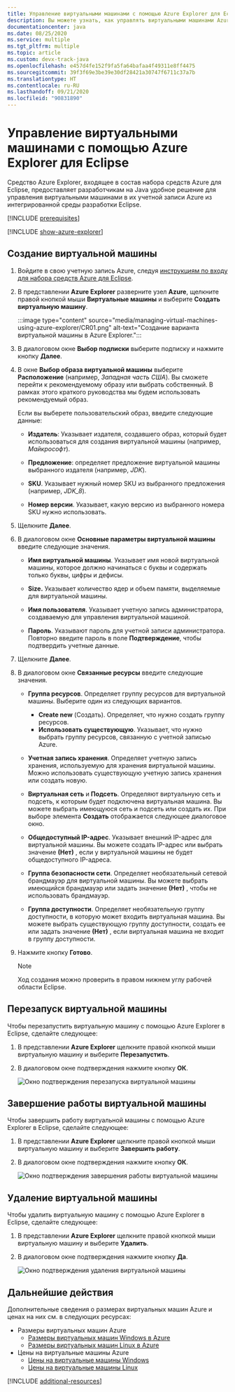 ```yaml
---
title: Управление виртуальными машинами с помощью Azure Explorer для Eclipse
description: Вы можете узнать, как управлять виртуальными машинами Azure с помощью Azure Explorer для Eclipse.
documentationcenter: java
ms.date: 08/25/2020
ms.service: multiple
ms.tgt_pltfrm: multiple
ms.topic: article
ms.custom: devx-track-java
ms.openlocfilehash: e457d4fe152f9fa5fa64bafaa4f49311e8ff4475
ms.sourcegitcommit: 39f3f69e3be39e30df28421a30747f6711c37a7b
ms.translationtype: HT
ms.contentlocale: ru-RU
ms.lasthandoff: 09/21/2020
ms.locfileid: "90831890"
---
```

# <a name="manage-virtual-machines-by-using-the-azure-explorer-for-eclipse"></a>Управление виртуальными машинами с помощью Azure Explorer для Eclipse

Средство Azure Explorer, входящее в состав набора средств Azure для Eclipse, предоставляет разработчикам на Java удобное решение для управления виртуальными машинами в их учетной записи Azure из интегрированной среды разработки Eclipse.

[!INCLUDE [prerequisites](includes/prerequisites.md)]

[!INCLUDE [show-azure-explorer](includes/show-azure-explorer.md)]

## <a name="create-a-virtual-machine"></a>Создание виртуальной машины

1. Войдите в свою учетную запись Azure, следуя [инструкциям по входу для набора средств Azure для Eclipse](./sign-in-instructions.md).

1. В представлении **Azure Explorer** разверните узел **Azure**, щелкните правой кнопкой мыши **Виртуальные машины** и выберите **Создать виртуальную машину**.

   :::image type="content" source="media/managing-virtual-machines-using-azure-explorer/CR01.png" alt-text="Создание варианта виртуальной машины в Azure Explorer.":::

1. В диалоговом окне **Выбор подписки** выберите подписку и нажмите кнопку **Далее**.

1. В окне **Выбор образа виртуальной машины** выберите **Расположение** (например, *Западная часть США*). Вы сможете перейти к рекомендуемому образу или выбрать собственный. В рамках этого краткого руководства мы будем использовать рекомендуемый образ. 

   Если вы выберете пользовательский образ, введите следующие данные:
   * **Издатель**: Указывает издателя, создавшего образ, который будет использоваться для создания виртуальной машины (например, *Майкрософт*).

   * **Предложение**: определяет предложение виртуальной машины выбранного издателя (например, *JDK*).

   * **SKU**. Указывает нужный номер SKU из выбранного предложения (например, *JDK_8*).

   * **Номер версии**. Указывает, какую версию из выбранного номера SKU нужно использовать.

1. Щелкните **Далее**.

1. В диалоговом окне **Основные параметры виртуальной машины** введите следующие значения.

   * **Имя виртуальной машины**. Указывает имя новой виртуальной машины, которое должно начинаться с буквы и содержать только буквы, цифры и дефисы.

   * **Size.** Указывает количество ядер и объем памяти, выделяемые для виртуальной машины.

   * **Имя пользователя**. Указывает учетную запись администратора, создаваемую для управления виртуальной машиной.

   * **Пароль**. Указывают пароль для учетной записи администратора. Повторно введите пароль в поле **Подтверждение**, чтобы подтвердить учетные данные.

1. Щелкните **Далее**.

1. В диалоговом окне **Связанные ресурсы** введите следующие значения.
   * **Группа ресурсов**. Определяет группу ресурсов для виртуальной машины. Выберите один из следующих вариантов.
      * **Create new** (Создать). Определяет, что нужно создать группу ресурсов.
      * **Использовать существующую**. Указывает, что нужно выбрать группу ресурсов, связанную с учетной записью Azure.

   * **Учетная запись хранения**. Определяет учетную запись хранения, используемую для хранения виртуальной машины. Можно использовать существующую учетную запись хранения или создать новую.

   * **Виртуальная сеть** и **Подсеть**. Определяют виртуальную сеть и подсеть, к которым будет подключена виртуальная машина. Вы можете выбрать имеющуюся сеть и подсеть или создать их. При выборе элемента **Создать** отображается следующее диалоговое окно.

   * **Общедоступный IP-адрес**. Указывает внешний IP-адрес для виртуальной машины. Вы можете создать IP-адрес или выбрать значение **(Нет)** , если у виртуальной машины не будет общедоступного IP-адреса.

   * **Группа безопасности сети**. Определяет необязательный сетевой брандмауэр для виртуальной машины. Вы можете выбрать имеющийся брандмауэр или задать значение **(Нет)** , чтобы не использовать брандмауэр.

   * **Группа доступности**. Определяет необязательную группу доступности, в которую может входить виртуальная машина. Вы можете выбрать существующую группу доступности, создать ее или задать значение **(Нет)** , если виртуальная машина не входит в группу доступности.

10. Нажмите кнопку **Готово**.  

      > [!NOTE]
      > Ход создания можно проверить в правом нижнем углу рабочей области Eclipse.

## <a name="restart-a-virtual-machine"></a>Перезапуск виртуальной машины

Чтобы перезапустить виртуальную машину с помощью Azure Explorer в Eclipse, сделайте следующее:

1. В представлении **Azure Explorer** щелкните правой кнопкой мыши виртуальную машину и выберите **Перезапустить**.

1. В диалоговом окне подтверждения нажмите кнопку **ОК**.

   ![Окно подтверждения перезапуска виртуальной машины](media/managing-virtual-machines-using-azure-explorer/RE02.png)

## <a name="shut-down-a-virtual-machine"></a>Завершение работы виртуальной машины

Чтобы завершить работу виртуальной машины с помощью Azure Explorer в Eclipse, сделайте следующее:

1. В представлении **Azure Explorer** щелкните правой кнопкой мыши виртуальную машину и выберите **Завершить работу**.

1. В диалоговом окне подтверждения нажмите кнопку **ОК**.

   ![Окно подтверждения завершения работы виртуальной машины](media/managing-virtual-machines-using-azure-explorer/SH02.png)

## <a name="delete-a-virtual-machine"></a>Удаление виртуальной машины

Чтобы удалить виртуальную машину с помощью Azure Explorer в Eclipse, сделайте следующее:

1. В представлении **Azure Explorer** щелкните правой кнопкой мыши виртуальную машину и выберите **Удалить**.

1. В диалоговом окне подтверждения нажмите кнопку **Да**.

   ![Окно подтверждения удаления виртуальной машины](media/managing-virtual-machines-using-azure-explorer/DE02.png)

## <a name="next-steps"></a>Дальнейшие действия

Дополнительные сведения о размерах виртуальных машин Azure и ценах на них см. в следующих ресурсах:

* Размеры виртуальных машин Azure
  * [Размеры виртуальных машин Windows в Azure]
  * [Размеры виртуальных машин Linux в Azure]
* Цены на виртуальные машины Azure
  * [Цены на виртуальные машины Windows]
  * [Цены на виртуальные машины Linux]

[!INCLUDE [additional-resources](includes/additional-resources.md)]

<!-- URL List -->

[Размеры виртуальных машин Windows в Azure]: /azure/virtual-machines/sizes
[Размеры виртуальных машин Linux в Azure]: /azure/virtual-machines/sizes
[Цены на виртуальные машины Windows]: https://azure.microsoft.com/pricing/details/virtual-machines/windows/
[Цены на виртуальные машины Linux]: https://azure.microsoft.com/pricing/details/virtual-machines/linux/

<!-- IMG List -->

[RE01]: media/managing-virtual-machines-using-azure-explorer/RE01.png
[RE02]: media/managing-virtual-machines-using-azure-explorer/RE02.png

[SH01]: media/managing-virtual-machines-using-azure-explorer/SH01.png
[SH02]: media/managing-virtual-machines-using-azure-explorer/SH02.png

[DE01]: media/managing-virtual-machines-using-azure-explorer/DE01.png
[DE02]: media/managing-virtual-machines-using-azure-explorer/DE02.png

[CR01]: media/managing-virtual-machines-using-azure-explorer/CR01.png
[CR02]: media/managing-virtual-machines-using-azure-explorer/CR02.png
[CR03]: media/managing-virtual-machines-using-azure-explorer/CR03.png
[CR04]: media/managing-virtual-machines-using-azure-explorer/CR04.png
[CR05]: media/managing-virtual-machines-using-azure-explorer/CR05.png
[CR06]: media/managing-virtual-machines-using-azure-explorer/CR06.png
[CR07]: media/managing-virtual-machines-using-azure-explorer/CR07.png
[CR08]: media/managing-virtual-machines-using-azure-explorer/CR08.png